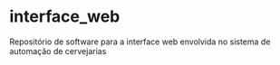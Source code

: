 # interface_web
Repositório de software para a interface web envolvida no sistema de automação de cervejarias 
